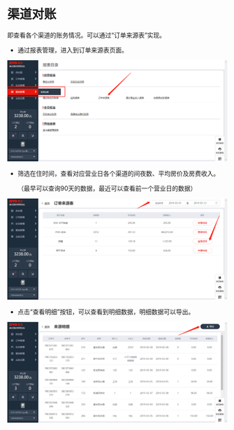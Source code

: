 # 渠道对账

即查看各个渠道的账务情况。可以通过“订单来源表”实现。

* 通过报表管理，进入到订单来源表页面。

![](../../../.gitbook/assets/image%20%28166%29.png)

* 筛选在住时间，查看对应营业日各个渠道的间夜数、平均房价及房费收入。

  （最早可以查询90天的数据，最近可以查看前一个营业日的数据）

![](../../../.gitbook/assets/image%20%28193%29.png)

* 点击“查看明细”按钮，可以查看到明细数据，明细数据可以导出。

![](../../../.gitbook/assets/image%20%28234%29.png)

